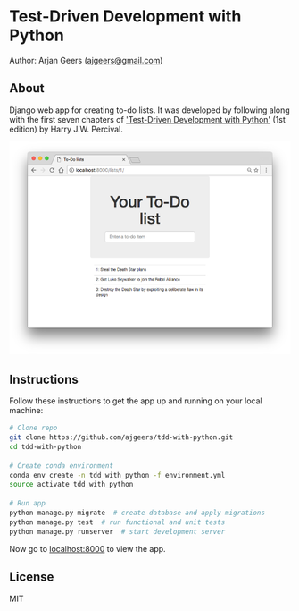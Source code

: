 # Test-Driven Development with Python

Author: Arjan Geers (ajgeers@gmail.com)


## About

Django web app for creating to-do lists. It was developed by following along with the first seven chapters of ['Test-Driven Development with Python'](http://www.obeythetestinggoat.com/) (1st edition) by Harry J.W. Percival.

<img src="screenshots/list.png" width="600" />


## Instructions

Follow these instructions to get the app up and running on your local machine:

```sh
# Clone repo
git clone https://github.com/ajgeers/tdd-with-python.git
cd tdd-with-python

# Create conda environment
conda env create -n tdd_with_python -f environment.yml
source activate tdd_with_python

# Run app
python manage.py migrate  # create database and apply migrations
python manage.py test  # run functional and unit tests
python manage.py runserver  # start development server
```

Now go to [localhost:8000](http://127.0.0.1:8000/) to view the app.


## License

MIT
